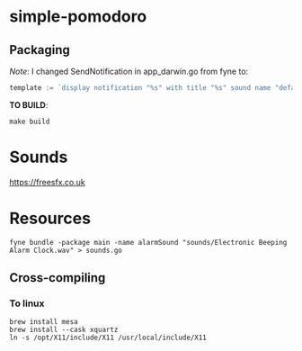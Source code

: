 # simple-pomodoro

## Packaging
_Note_: I changed SendNotification in app_darwin.go from fyne to:
```go
template := `display notification "%s" with title "%s" sound name "default"`
```

**TO BUILD**:
```shell
make build
```

# Sounds
https://freesfx.co.uk

# Resources
```shell
fyne bundle -package main -name alarmSound "sounds/Electronic Beeping Alarm Clock.wav" > sounds.go
```


## Cross-compiling

### To linux
```shell
brew install mesa
brew install --cask xquartz
ln -s /opt/X11/include/X11 /usr/local/include/X11
```
